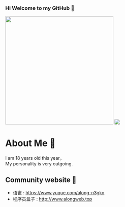 ### Hi Welcome to my GitHub 👋

<img height="340px" src = "https://github.com/YangWenLong123/YangWenLong123/assets/37095223/94e42824-dfa0-49c1-8809-e6875a993202" >

<!-- Here are some ideas to get you started:

- 🔭 I’m currently working on ...
- 🌱 I’m currently learning ...
- 👯 I’m looking to collaborate on ...
- 🤔 I’m looking for help with ...
- 💬 Ask me about ...
- 📫 How to reach me: ...
- 😄 Pronouns: ...
- ⚡ Fun fact: ... -->

<img src = "https://vkceyugu.cdn.bspapp.com/VKCEYUGU-24a8791b-4615-4dfa-af84-73c65b54fbac/650bd502-9f67-4358-a254-ee389026455d.gif" >

# About Me 👿

I am 18 years old this year。  
My personality is very outgoing.

## Community website 👻
- 语雀 : https://www.yuque.com/along-n3gko
- 程序员盒子 : http://www.alongweb.top
